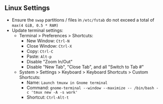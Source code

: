 ## Linux Settings

- Ensure the `swap` partitions / files in `/etc/fstab` do not exceed a total of
  `max(4 GiB, 0.5 * RAM)`
- Update terminal settings:
  - Terminal > Preferences > Shortcuts:
    - New Window: `Ctrl-N`
    - Close Window: `Ctrl-X`
    - Copy: `Ctrl-C`
    - Paste: `Alt-p`
    - Disable "Zoom In/Out"
    - Disable "New Tab", "Close Tab", and all "Switch to Tab #"
  - System > Settings > Keyboard > Keyboard Shortcuts > Custom Shortcuts:
    - Name: `Launch tmuxw in Gnome terminal`
    - Command:
      `gnome-terminal --window --maximize -- /bin/bash -c 'tmux new -A -s work'`
    - Shortcut: `Ctrl-Alt-t`
